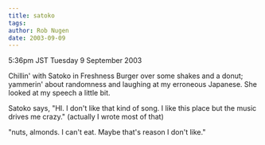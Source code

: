 ```yaml
---
title: satoko
tags: 
author: Rob Nugen
date: 2003-09-09
---
```


<p class=date>5:36pm JST Tuesday 9 September 2003</p>

<p>Chillin' with Satoko in Freshness Burger over some shakes and a
donut; yammerin' about randomness and laughing at my erroneous
Japanese.  She looked at my speech a little bit.</p>

<p>Satoko says, "HI.  I don't like that kind of song.  I like this
place but the music drives me crazy." (actually I wrote most of
that)</p>

<p>"nuts, almonds. I can't eat. Maybe that's reason I don't like."</p>
